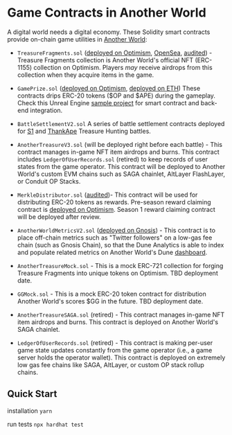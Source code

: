 # Game Contracts in Another World
A digital world needs a digital economy. These Solidity smart contracts provide on-chain game utilities in [Another World](https://anotherworld.gg):


- `TreasureFragments.sol` ([deployed on Optimism](https://optimistic.etherscan.io/address/0x56edafc97279c53a74c1c105abeebc79e0936c73), [OpenSea](https://opensea.io/collection/treasurefragments), [audited](https://github.com/AnotherWorldDAO/Game-Contracts/blob/21afd876d3ef30fec44120a9f140f296675f89fd/audits/AnotherWorldEtherAuthorityAuditReport.pdf)) - Treasure Fragments collection is Another World's official NFT (ERC-1155) collection on Optimism. Players _may_ receive airdrops from this collection when they acquire items in the game.

- `GamePrize.sol` ([deployed on Optimism](https://optimistic.etherscan.io/address/0x0b69157f85fb767676428f0d32866ee2b53ffcc6), [deployed on ETH](https://etherscan.io/address/0x496e83e7a74561c26d5151c0fce2cc400e884e49)) These contracts drips ERC-20 tokens ($OP and $APE) during the gameplay. Check this Unreal Engine [sample project](https://github.com/AnotherWorldDAO/ue5-treasurehunt) for smart contract and back-end integration.

- `BattleSettlementV2.sol` A series of battle settlement contracts deployed for [S1](https://anotherworld.gg/s1battles) and [ThankApe](https://anotherworld.gg/apebattles) Treasure Hunting battles.

- `AnotherTreasureV3.sol` (will be deployed right before each battle) - This contract manages in-game NFT item airdrops and burns. This contract includes `LedgerOfUserRecords.sol` (retired) to keep records of user states from the game operator. This contract will be deployed to Another World's custom EVM chains such as SAGA chainlet, AltLayer FlashLayer, or Conduit OP Stacks.

- `MerkleDistributor.sol` ([audited](https://github.com/AnotherWorldDAO/Game-Contracts/blob/21afd876d3ef30fec44120a9f140f296675f89fd/audits/AnotherWorldEtherAuthorityAuditReport.pdf))- This contract will be used for distributing ERC-20 tokens as rewards. Pre-season reward claiming contract is [deployed on Optimism](https://optimistic.etherscan.io/address/0x85e1c463d154a436da0d6437cc652283762f108b). Season 1 reward claiming contract will be deployed after review.

- `AnotherWorldMetricsV2.sol` ([deployed on Gnosis](https://gnosisscan.io/address/0x4ba56d8c902cabba8afc187d1d5f6e2e62468416)) - This contract is to place off-chain metrics such as "Twitter followers" on a low-gas fee chain (such as Gnosis Chain), so that the Dune Analytics is able to index and populate related metrics on Another World's Dune [dashboard](https://dune.com/jackieleeeth/anotherworld).

- `AnotherTreasureMock.sol` - This is a mock ERC-721 collection for forging Treasure Fragments into unique tokens on Optimism. TBD deployment date.

- `GGMock.sol` - This is a mock ERC-20 token contract for distribution Another World's scores $GG in the future. TBD deployment date.

- `AnotherTreasureSAGA.sol` (retired) - This contract manages in-game NFT item airdrops and burns. This contract is deployed on Another World's SAGA chainlet.

- `LedgerOfUserRecords.sol` (retired) - This contract is making per-user game state updates constantly from the game operator (i.e., a game server holds the operator wallet). This contract is deployed on extremely low gas fee chains like SAGA, AltLayer, or custom OP stack rollup chains.

## Quick Start
installation
`yarn`

run tests
`npx hardhat test`

